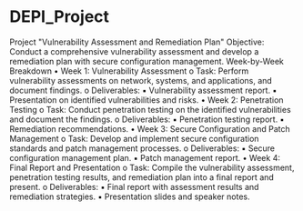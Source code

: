 # DEPI_Project
Project "Vulnerability Assessment and Remediation Plan"
Objective: Conduct a comprehensive vulnerability assessment and develop a remediation plan with secure configuration management.
Week-by-Week Breakdown
• Week 1: Vulnerability Assessment
o Task: Perform vulnerability assessments on network, systems, and
applications, and document findings.
o Deliverables:
▪ Vulnerability assessment report.
▪ Presentation on identified vulnerabilities and risks.
• Week 2: Penetration Testing
o Task: Conduct penetration testing on the identified vulnerabilities and
document the findings.
o Deliverables:
▪ Penetration testing report.
▪ Remediation recommendations.
• Week 3: Secure Configuration and Patch Management
o Task: Develop and implement secure configuration standards and
patch management processes.
o Deliverables:
▪ Secure configuration management plan.
▪ Patch management report.
• Week 4: Final Report and Presentation
o Task: Compile the vulnerability assessment, penetration testing
results, and remediation plan into a final report and present.
o Deliverables:
▪ Final report with assessment results and remediation strategies.
▪ Presentation slides and speaker notes.
